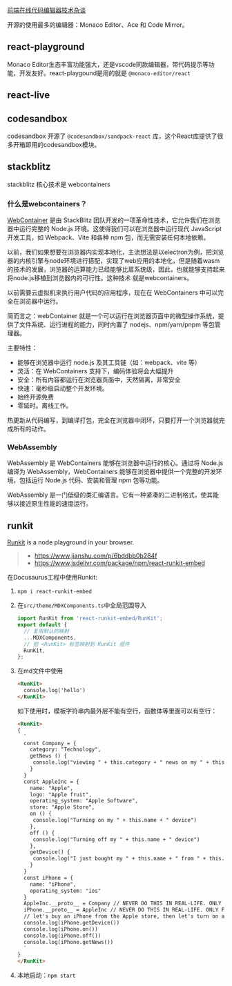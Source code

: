 [前端在线代码编辑器技术杂谈](https://mp.weixin.qq.com/s?__biz=Mzg4NTczNzg2OA==&mid=2247505439&idx=1&sn=de1efd05aceb0748982bf88342b883b2&scene=21#wechat_redirect)

开源的使用最多的编辑器：Monaco Editor、Ace 和 Code Mirror。

## react-playground
Monaco Editor生态丰富功能强大，还是vscode同款编辑器，带代码提示等功能，开发友好。react-playgound是用的就是 `@monaco-editor/react`

## react-live

## codesandbox
codesandbox 开源了 `@codesandbox/sandpack-react` 库，这个React库提供了很多开箱即用的codesandbox模块。

## stackblitz
stackblitz 核心技术是 webcontainers

### 什么是webcontainers？
[WebContainer](https://webcontainers.io/) 是由 StackBlitz 团队开发的一项革命性技术，它允许我们在浏览器中运行完整的 Node.js 环境。这使得我们可以在浏览器中运行现代 JavaScript 开发工具，如 Webpack、Vite 和各种 npm 包，而无需安装任何本地依赖。

以前，我们如果想要在浏览器内实现本地化，主流想法是以electron为例，把浏览器的内核引擎与node环境进行搭配，实现了web应用的本地化，但是随着wasm的技术的发展，浏览器的运算能力已经能够比肩系统级，因此，也就能够支持起来将node.js移植到浏览器内的可行性。这种技术 就是webcontainers。

以前需要云虚拟机来执行用户代码的应用程序，现在在 WebContainers 中可以完全在浏览器中运行。

简而言之：webContainer 就是一个可以运行在浏览器页面中的微型操作系统，提供了文件系统、运行进程的能力，同时内置了 nodejs、npm/yarn/pnpm 等包管理器。

主要特性：
- 能够在浏览器中运行 node.js 及其工具链（如：webpack、vite 等）
- 灵活：在 WebContainers 支持下，编码体验将会大幅提升
- 安全：所有内容都运行在浏览器页面中，天然隔离，非常安全
- 快速：毫秒级启动整个开发环境。
- 始终开源免费
- 零延时。离线工作。

热更新从代码编写，到编译打包，完全在浏览器中闭环，只要打开一个浏览器就完成所有的动作。

### WebAssembly
WebAssembly 是 WebContainers 能够在浏览器中运行的核心。通过将 Node.js 编译为 WebAssembly，WebContainers 能够在浏览器中提供一个完整的开发环境，包括运行 Node.js 代码、安装和管理 npm 包等功能。

WebAssembly 是一门低级的类汇编语言。它有一种紧凑的二进制格式，使其能够以接近原生性能的速度运行。


## runkit
[Runkit](https://runkit.com/) is a node playground in your browser.
>- https://www.jianshu.com/p/6bddbb0b284f
>- https://www.jsdelivr.com/package/npm/react-runkit-embed

在Docusaurus工程中使用Runkit:
1. `npm i react-runkit-embed`
2. 在`src/theme/MDXComponents.ts`中全局范围导入
   ```ts title="src/theme/MDXComponents.ts"
   import RunKit from 'react-runkit-embed/RunKit';
   export default {
     // 复用默认的映射
     ...MDXComponents,
     // 把 <RunKit> 标签映射到 RunKit 组件
     RunKit,
   };
   ```
3. 在md文件中使用
   ```markdown
   <RunKit>
     console.log('hello')
   </RunKit>
   ```

   如下使用时，模板字符串内最外层不能有空行，函数体等里面可以有空行：
   ```markdown
   <RunKit>
   {
     `
     const Company = {
       category: "Technology",
       getNews () {
        console.log("viewing " + this.category + " news on my " + this.name + " device")
       }
     }
     const AppleInc = {
       name: "Apple",
       logo: "Apple fruit",
       operating_system: "Apple Software",
       store: "Apple Store",
       on () {
        console.log("Turning on my " + this.name + " device")
       },
       off () {
        console.log("Turning off my " + this.name + " device")
       },
       getDevice() {
        console.log("I just bought my " + this.name + " from " + this.store)
       }
     }
     const iPhone = {
       name: "iPhone",
       operating_system: "ios"
     }
     AppleInc.__proto__ = Company // NEVER DO THIS IN REAL-LIFE. ONLY FOR DEMONSTRATION PURPOSE
     iPhone.__proto__ = AppleInc // NEVER DO THIS IN REAL-LIFE. ONLY FOR DEMONSTRATION PURPOSE
     // let's buy an iPhone from the Apple store, then let's turn on and off our iPhone.
     console.log(iPhone.getDevice())
     console.log(iPhone.on())
     console.log(iPhone.off())
     console.log(iPhone.getNews())
     `
   }
   </RunKit>
   ```

4. 本地启动：`npm start`